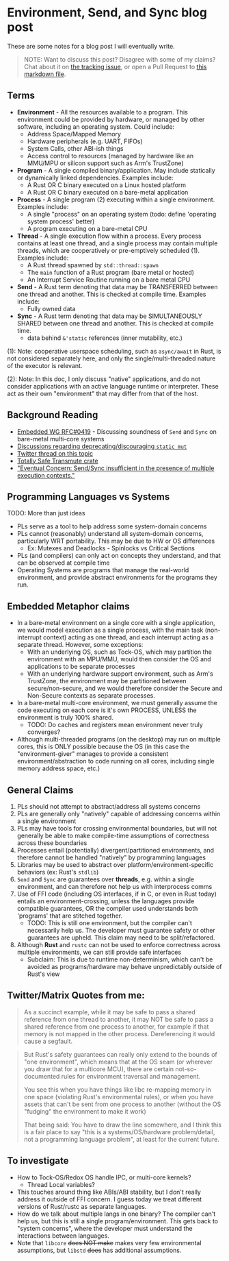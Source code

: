 # Environment, Send, and Sync blog post

These are some notes for a blog post I will eventually write.

> NOTE: Want to discuss this post? Disagree with some of my claims? Chat about it on [the tracking issue](https://github.com/jamesmunns/lab-notebook/issues/3), or open a Pull Request to [this markdown file](https://github.com/jamesmunns/lab-notebook/blob/main/src/notes/2021/2021-03-23.md).

## Terms

* **Environment** - All the resources available to a program. This environment could be provided by hardware, or managed by other software, including an operating system. Could include:
    * Address Space/Mapped Memory
    * Hardware peripherals (e.g. UART, FIFOs)
    * System Calls, other ABI-ish things
    * Access control to resources (managed by hardware like an MMU/MPU or silicon support such as Arm's TrustZone)
* **Program** - A single compiled binary/application. May include statically or dynamically linked dependencies. Examples include:
    * A Rust OR C binary executed on a Linux hosted platform
    * A Rust OR C binary executed on a bare-metal application
* **Process** - A single program (2) executing within a single environment. Examples include:
    * A single "process" on an operating system (todo: define 'operating system process' better)
    * A program executing on a bare-metal CPU
* **Thread** - A single execution flow within a process. Every process contains at least one thread, and a single process may contain multiple threads, which are cooperatively or pre-emptively scheduled (1). Examples include:
    * A Rust thread spawned by `std::thread::spawn`
    * The `main` function of a Rust program (bare metal or hosted)
    * An Interrupt Service Routine running on a bare metal CPU
* **Send** - A Rust term denoting that data may be TRANSFERRED between one thread and another. This is checked at compile time. Examples include:
    * Fully owned data
* **Sync** - A Rust term denoting that data may be SIMULTANEOUSLY SHARED between one thread and another. This is checked at compile time.
    * data behind `&'static` references (inner mutability, etc.)

(1): Note: cooperative userspace scheduling, such as `async/await` in Rust, is not considered separately here, and only the single/multi-threaded nature of the executor is relevant.

(2): Note: In this doc, I only discuss "native" applications, and do not consider applications with an active language runtime or interpreter. These act as their own "environment" that may differ from that of the host.

## Background Reading

* [Embedded WG RFC#0419](https://github.com/rust-embedded/wg/blob/master/rfcs/0419-multi-core-soundness.md) - Discussing soundness of `Send` and `Sync` on bare-metal multi-core systems
* [Discussions regarding deprecating/discouraging `static mut`](https://github.com/rust-lang/rust/issues/53639)
* [Twitter thread on this topic](https://twitter.com/bitshiftmask/status/1371858945313243136)
* [Totally Safe Transmute crate](https://github.com/ben0x539/totally-safe-transmute/blob/master/src/lib.rs)
* ["Eventual Concern: Send/Sync insufficient in the presence of multiple execution contexts."](https://github.com/rust-lang/lang-team/issues/87)

## Programming Languages vs Systems

TODO: More than just ideas

* PLs serve as a tool to help address some system-domain concerns
* PLs cannot (reasonably) understand all system-domain concerns, particularly WRT portability. This may be due to HW or OS differences
    * Ex: Mutexes and Deadlocks - Spinlocks vs Critical Sections
* PLs (and compilers) can only act on concepts they understand, and that can be observed at compile time
* Operating Systems are programs that manage the real-world environment, and provide abstract environments for the programs they run.

## Embedded Metaphor claims

* In a bare-metal environment on a single core with a single application, we would model execution as a single process, with the main task (non-interrupt context) acting as one thread, and each interrupt acting as a separate thread. However, some exceptions:
    * With an underlying OS, such as Tock-OS, which may partition the environment with an MPU/MMU, would then consider the OS and applications to be separate processes
    * With an underlying hardware support environment, such as Arm's TrustZone, the environment may be partitioned between secure/non-secure, and we would therefore consider the Secure and Non-Secure contexts as separate processes.
* In a bare-metal multi-core environment, we must generally assume the code executing on each core is it's own PROCESS, UNLESS the environment is truly 100% shared.
    * TODO: Do caches and registers mean environment never truly converges?
* Although multi-threaded programs (on the desktop) may run on multiple cores, this is ONLY possible because the OS (in this case the "environment-giver" manages to provide a consistent environment/abstraction to code running on all cores, including single memory address space, etc.)

## General Claims

1. PLs should not attempt to abstract/address all systems concerns
2. PLs are generally only "natively" capable of addressing concerns within a single environment
3. PLs may have tools for crossing environmental boundaries, but will not generally be able to make compile-time assumptions of correctness across these boundaries
4. Processes entail (potentially) divergent/partitioned environments, and therefore cannot be handled "natively" by programming languages
5. Libraries may be used to abstract over platform/environment-specific behaviors (ex: Rust's `stdlib`)
6. `Send` and `Sync` are guarantees over **threads**, e.g. within a single environment, and can therefore not help us with interprocess comms
7. Use of FFI code (including OS interfaces, if in C, or even in Rust today) entails an environment-crossing, unless the languages provide compatible guarantees, OR the compiler used understands both 'programs' that are stitched together.
    * TODO: This is still one environment, but the compiler can't necessarily help us. The developer must guarantee safety or other guarantees are upheld. This claim may need to be split/refactored.
8. Although **Rust** and `rustc` can not be used to enforce correctness across multiple environments, we can still provide safe interfaces
    * Subclaim: This is due to runtime non-determinism, which can't be avoided as programs/hardware may behave unpredictably outside of Rust's view

## Twitter/Matrix Quotes from me:

> As a succinct example, while it may be safe to pass a shared reference from one thread to another, it may NOT be safe to pass a shared reference from one process to another, for example if that memory is not mapped in the other process. Dereferencing it would cause a segfault.

> But Rust's safety guarantees can really only extend to the bounds of "one environment", which means that at the OS seam (or wherever you draw that for a multicore MCU), there are certain not-so-documented rules for environment traversal and management.
>
> You see this when you have things like libc re-mapping memory in one space (violating Rust's environmental rules), or when you have assets that can't be sent from one process to another (without the OS "fudging" the environment to make it work)
>
> That being said: You have to draw the line somewhere, and I think this is a fair place to say "this is a systems/OS/hardware problem/detail, not a programming language problem", at least for the current future.

## To investigate

* How to Tock-OS/Redox OS handle IPC, or multi-core kernels?
    * Thread Local variables?
* This touches around thing like ABIs/ABI stability, but I don't really address it outside of FFI concern. I guess today we treat different versions of Rust/rustc as separate languages.
* How do we talk about multiple langs in one binary? The compiler can't help us, but this is still a single program/environment. This gets back to "system concerns", where the developer must understand the interactions between languages.
* Note that `libcore` ~~does NOT make~~ makes very few environmental assumptions, but `libstd` ~~does~~ has additional assumptions.
